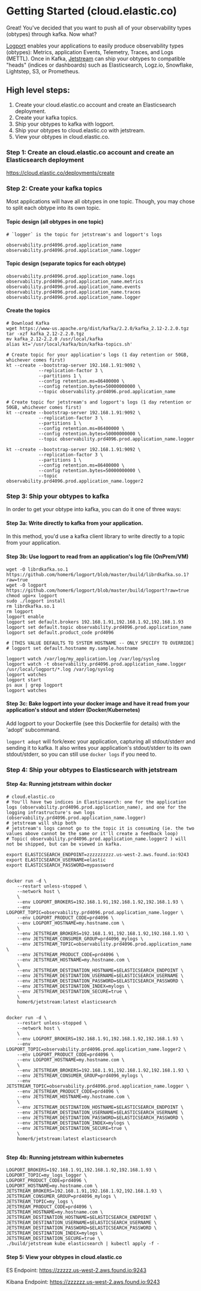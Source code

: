 
# Getting Started (cloud.elastic.co)

Great! You've decided that you want to push all of your observability types (obtypes) through kafka. Now what?

[Logport](https://github.com/homer6/logport) enables your applications to easily produce observability types (obtypes): Metrics, application Events, Telemetry, Traces, and Logs (METTL). Once in Kafka, [Jetstream](https://github.com/homer6/jetstream) can ship your obtypes to compatible "heads" (indices or dashboards) such as Elasticsearch, Logz.io, Snowflake, Lightstep, S3, or Prometheus.


## High level steps:

1. Create your cloud.elastic.co account and create an Elasticsearch deployment.
2. Create your kafka topics.
3. Ship your obtypes to kafka with logport.
4. Ship your obtypes to cloud.elastic.co with jetstream.
5. View your obtypes in cloud.elastic.co.

### Step 1: Create an cloud.elastic.co account and create an Elasticsearch deployment

https://cloud.elastic.co/deployments/create


### Step 2: Create your kafka topics

Most applications will have all obtypes in one topic. Though, you may chose to split each obtype into its own topic.

#### Topic design (all obtypes in one topic)

```
# `logger` is the topic for jetstream's and logport's logs

observability.prd4096.prod.application_name
observability.prd4096.prod.application_name.logger
```

#### Topic design (separate topics for each obtype)

```
observability.prd4096.prod.application_name.logs
observability.prd4096.prod.application_name.metrics
observability.prd4096.prod.application_name.events
observability.prd4096.prod.application_name.traces
observability.prd4096.prod.application_name.logger
```

#### Create the topics

```
# Download Kafka
wget https://www-us.apache.org/dist/kafka/2.2.0/kafka_2.12-2.2.0.tgz
tar -xzf kafka_2.12-2.2.0.tgz
mv kafka_2.12-2.2.0 /usr/local/kafka
alias kt='/usr/local/kafka/bin/kafka-topics.sh'

# Create topic for your application's logs (1 day retention or 50GB, whichever comes first)
kt --create --bootstrap-server 192.168.1.91:9092 \
            --replication-factor 3 \
            --partitions 1 \
            --config retention.ms=86400000 \
            --config retention.bytes=50000000000 \
            --topic observability.prd4096.prod.application_name

# Create topic for jetstream's and logport's logs (1 day retention or 50GB, whichever comes first)
kt --create --bootstrap-server 192.168.1.91:9092 \
            --replication-factor 3 \
            --partitions 1 \
            --config retention.ms=86400000 \
            --config retention.bytes=50000000000 \
            --topic observability.prd4096.prod.application_name.logger

kt --create --bootstrap-server 192.168.1.91:9092 \
            --replication-factor 3 \
            --partitions 1 \
            --config retention.ms=86400000 \
            --config retention.bytes=50000000000 \
            --topic observability.prd4096.prod.application_name.logger2
````



### Step 3: Ship your obtypes to kafka

In order to get your obtype into kafka, you can do it one of three ways:

#### Step 3a: Write directly to kafka from your application.

In this method, you'd use a kafka client library to write directly to a topic from your application.

#### Step 3b: Use logport to read from an application's log file (OnPrem/VM)

```
wget -O librdkafka.so.1 https://github.com/homer6/logport/blob/master/build/librdkafka.so.1?raw=true
wget -O logport https://github.com/homer6/logport/blob/master/build/logport?raw=true
chmod ugo+x logport
sudo ./logport install
rm librdkafka.so.1
rm logport
logport enable
logport set default.brokers 192.168.1.91,192.168.1.92,192.168.1.93
logport set default.topic observability.prd4096.prod.application_name
logport set default.product_code prd4096

# [THIS VALUE DEFAULTS TO SYSTEM HOSTNAME -- ONLY SPECIFY TO OVERRIDE] 
# logport set default.hostname my.sample.hostname

logport watch /var/log/my_application.log /var/log/syslog
logport watch -t observability.prd4096.prod.application_name.logger /usr/local/logport/*.log /var/log/syslog
logport watches
logport start
ps aux | grep logport
logport watches
```

#### Step 3c: Bake logport into your docker image and have it read from your application's stdout and stderr (Docker/Kubernetes)

Add logport to your Dockerfile (see this Dockerfile for details) with the 'adopt' subcommand.

`logport adopt` will fork/exec your application, capturing all stdout/stderr and sending it to kafka. It also
writes your application's stdout/stderr to its own stdout/stderr, so you can still use `docker logs` if you
need to.


### Step 4: Ship your obtypes to Elasticsearch with jetstream

#### Step 4a: Running jetstream within docker
```
# cloud.elastic.co
# You'll have two indices in Elasticsearch: one for the application logs (observability.prd4096.prod.application_name), and one for the logging infrastructure's own logs (observability.prd4096.prod.application_name.logger)
# jetstream will ship both
# jetstream's logs cannot go to the topic it is consuming (ie. the two values above cannot be the same or it'll create a feedback loop)
# Topic( observability.prd4096.prod.application_name.logger2 ) will not be shipped, but can be viewed in kafka.

export ELASTICSEARCH_ENDPOINT=zzzzzzzzzz.us-west-2.aws.found.io:9243
export ELASTICSEARCH_USERNAME=elastic
export ELASTICSEARCH_PASSWORD=mypassword


docker run -d \
    --restart unless-stopped \
    --network host \
    \
    --env LOGPORT_BROKERS=192.168.1.91,192.168.1.92,192.168.1.93 \
    --env LOGPORT_TOPIC=observability.prd4096.prod.application_name.logger \
    --env LOGPORT_PRODUCT_CODE=prd4096 \
    --env LOGPORT_HOSTNAME=my.hostname.com \
    \
    --env JETSTREAM_BROKERS=192.168.1.91,192.168.1.92,192.168.1.93 \
    --env JETSTREAM_CONSUMER_GROUP=prd4096_mylogs \
    --env JETSTREAM_TOPIC=observability.prd4096.prod.application_name \
    --env JETSTREAM_PRODUCT_CODE=prd4096 \
    --env JETSTREAM_HOSTNAME=my.hostname.com \
    \
    --env JETSTREAM_DESTINATION_HOSTNAME=$ELASTICSEARCH_ENDPOINT \
    --env JETSTREAM_DESTINATION_USERNAME=$ELASTICSEARCH_USERNAME \
    --env JETSTREAM_DESTINATION_PASSWORD=$ELASTICSEARCH_PASSWORD \
    --env JETSTREAM_DESTINATION_INDEX=mylogs \
    --env JETSTREAM_DESTINATION_SECURE=true \
    \
    homer6/jetstream:latest elasticsearch


docker run -d \
    --restart unless-stopped \
    --network host \
    \
    --env LOGPORT_BROKERS=192.168.1.91,192.168.1.92,192.168.1.93 \
    --env LOGPORT_TOPIC=observability.prd4096.prod.application_name.logger2 \
    --env LOGPORT_PRODUCT_CODE=prd4096 \
    --env LOGPORT_HOSTNAME=my.hostname.com \
    \
    --env JETSTREAM_BROKERS=192.168.1.91,192.168.1.92,192.168.1.93 \
    --env JETSTREAM_CONSUMER_GROUP=prd4096_mylogs \
    --env JETSTREAM_TOPIC=observability.prd4096.prod.application_name.logger \
    --env JETSTREAM_PRODUCT_CODE=prd4096 \
    --env JETSTREAM_HOSTNAME=my.hostname.com \
    \
    --env JETSTREAM_DESTINATION_HOSTNAME=$ELASTICSEARCH_ENDPOINT \
    --env JETSTREAM_DESTINATION_USERNAME=$ELASTICSEARCH_USERNAME \
    --env JETSTREAM_DESTINATION_PASSWORD=$ELASTICSEARCH_PASSWORD \
    --env JETSTREAM_DESTINATION_INDEX=mylogs \
    --env JETSTREAM_DESTINATION_SECURE=true \
    \
    homer6/jetstream:latest elasticsearch


```


#### Step 4b: Running jetstream within kubernetes

```
LOGPORT_BROKERS=192.168.1.91,192.168.1.92,192.168.1.93 \
LOGPORT_TOPIC=my_logs_logger \
LOGPORT_PRODUCT_CODE=prd4096 \
LOGPORT_HOSTNAME=my.hostname.com \
JETSTREAM_BROKERS=192.168.1.91,192.168.1.92,192.168.1.93 \
JETSTREAM_CONSUMER_GROUP=prd4096_mylogs \
JETSTREAM_TOPIC=my_logs \
JETSTREAM_PRODUCT_CODE=prd4096 \
JETSTREAM_HOSTNAME=my.hostname.com \
JETSTREAM_DESTINATION_HOSTNAME=$ELASTICSEARCH_ENDPOINT \
JETSTREAM_DESTINATION_USERNAME=$ELASTICSEARCH_USERNAME \
JETSTREAM_DESTINATION_PASSWORD=$ELASTICSEARCH_PASSWORD \
JETSTREAM_DESTINATION_INDEX=mylogs \
JETSTREAM_DESTINATION_SECURE=true \
./build/jetstream kube elasticsearch | kubectl apply -f -
```


#### Step 5: View your obtypes in cloud.elastic.co

ES Endpoint: https://zzzzz.us-west-2.aws.found.io:9243

Kibana Endpoint: https://zzzzzz.us-west-2.aws.found.io:9243
